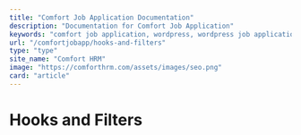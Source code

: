 ```yaml
---
title: "Comfort Job Application Documentation"
description: "Documentation for Comfort Job Application"
keywords: "comfort job application, wordpress, wordpress job application plugin, plugin"
url: "/comfortjobapp/hooks-and-filters"
type: "type"
site_name: "Comfort HRM"
image: "https://comforthrm.com/assets/images/seo.png"
card: "article"
---
```

# Hooks and Filters



